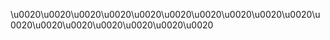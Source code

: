 \u0020\u0020\u0020\u0020\u0020\u0020\u0020\u0020\u0020\u0020\u0020\u0020\u0020\u0020\u0020\u0020\u0020